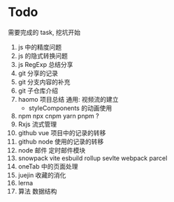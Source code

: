 # Todo

需要完成的 task, 挖坑开始

1. js 中的精度问题
2. js 的隐式转换问题
3. js RegExp 总结分享
4. git 分享的记录
5. git 分支内容的补充
6. git 子仓库介绍
7. haomo 项目总结 通用: 视频流的建立
   - styleComponents 的动画使用
8. npm npx cnpm yarn pnpm ?
9. Rxjs 流式管理
10. github vue 项目中的记录的转移
11. github node 使用的记录的转移
12. node 邮件 定时邮件模块
13. snowpack vite esbuild rollup sevlte webpack parcel
14. oneTab 中的页面处理
15. juejin 收藏的消化
16. lerna
17. 算法 数据结构
